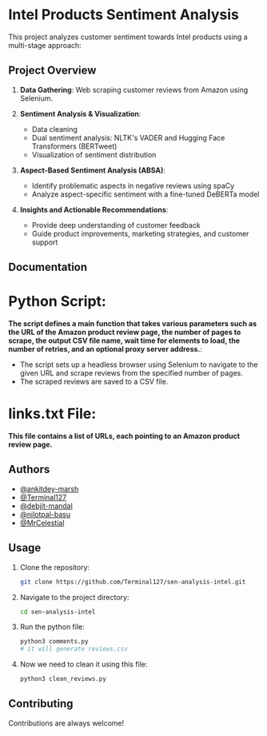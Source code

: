 # Intel Products Sentiment Analysis

This project analyzes customer sentiment towards Intel products using a multi-stage approach:

## Project Overview

1. **Data Gathering**: Web scraping customer reviews from Amazon using Selenium.

2. **Sentiment Analysis & Visualization**:
   - Data cleaning
   - Dual sentiment analysis: NLTK's VADER and Hugging Face Transformers (BERTweet)
   - Visualization of sentiment distribution

3. **Aspect-Based Sentiment Analysis (ABSA)**:
   - Identify problematic aspects in negative reviews using spaCy
   - Analyze aspect-specific sentiment with a fine-tuned DeBERTa model

4. **Insights and Actionable Recommendations**:
   - Provide deep understanding of customer feedback
   - Guide product improvements, marketing strategies, and customer support

## Documentation

# Python Script:

**The script defines a main function that takes various parameters such as the URL of the Amazon product review page, the number of pages to scrape, the output CSV file name, wait time for elements to load, the number of retries, and an optional proxy server address.**:
- The script sets up a headless browser using Selenium to navigate to the given URL and scrape reviews from the specified number of pages.
- The scraped reviews are saved to a CSV file.

# links.txt File:

**This file contains a list of URLs, each pointing to an Amazon product review page.**



## Authors

- [@ankitdey-marsh](https://www.github.com/ankitdey-marsh)
- [@Terminal127](https://www.github.com/Terminal127)
- [@debjit-mandal](https://www.github.com/debjit-mandal)
- [@nilotpal-basu](https://www.github.com/nilotpal-basu)
- [@MrCelestial](https://www.github.com/MrCelestial)

## Usage
1. Clone the repository:
   ```sh
   git clone https://github.com/Terminal127/sen-analysis-intel.git
   ```
2. Navigate to the project directory:
   ```sh
   cd sen-analysis-intel
   ```

3. Run the python file:
   ```sh
   python3 comments.py
   # it will generate reviews.csv
   ```

3. Now we need to clean it using this file:
   ```sh
   python3 clean_reviews.py
   ```


## Contributing

Contributions are always welcome!

